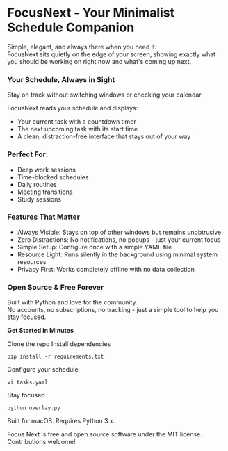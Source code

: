 # FocusNext - Your Minimalist Schedule Companion

Simple, elegant, and always there when you need it.   
FocusNext sits quietly on the edge of your screen, showing exactly what you should be working on right now and what's coming up next.

### Your Schedule, Always in Sight
Stay on track without switching windows or checking your calendar.    

FocusNext reads your schedule and displays:  
- Your current task with a countdown timer
- The next upcoming task with its start time
- A clean, distraction-free interface that stays out of your way


### Perfect For:

- Deep work sessions  
- Time-blocked schedules  
- Daily routines  
- Meeting transitions  
- Study sessions

### Features That Matter

- Always Visible: Stays on top of other windows but remains unobtrusive  
- Zero Distractions: No notifications, no popups - just your current focus  
- Simple Setup: Configure once with a simple YAML file  
- Resource Light: Runs silently in the background using minimal system resources  
- Privacy First: Works completely offline with no data collection  


### Open Source & Free Forever
Built with Python and love for the community.   
No accounts, no subscriptions, no tracking - just a simple tool to help you stay focused.

**Get Started in Minutes**    

Clone the repo
Install dependencies
```
pip install -r requirements.txt
```

Configure your schedule
```
vi tasks.yaml
```

Stay focused
```
python overlay.py
```

Built for macOS. Requires Python 3.x.

Focus Next is free and open source software under the MIT license. Contributions welcome!
